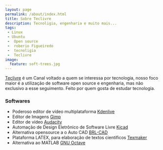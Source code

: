 ```yaml
---
layout: page
permalink: /about/index.html
title: Sobre Teclivre
description: Tecnoligia, engenharia e muito mais...
tags: 
 - Linux 
 - Ubuntu
 -  Open source
 -  roberio Figueiredo
 -  tecnoligia
 -  Teclivre
image:
  feature: soft-trees.jpg
---
```


[Teclivre] é um Canal voltado a quem se interessa por tecnologia, nosso foco maior é a utilização de  software open source e engenharia, mas não exclusivo a esse seguimento. Feito por quem gosta de estudar tecnologia. 

<script async src="//pagead2.googlesyndication.com/pagead/js/adsbygoogle.js"></script>
<script>
  (adsbygoogle = window.adsbygoogle || []).push({
    google_ad_client: "ca-pub-1738697462902889",
    enable_page_level_ads: true
  });
</script>

### Softwares
* Poderoso editor de vídeo multiplataforma [Kdenlive]
* Editor de Imagens [Gimp]
* Editor de vídeo [Audacity]
* Automação de Design Eletrônico de Software Livre [Kicad]
* Alternativa opensource a o Auto CAD [BRL-CAD]
* Plataforma LATEX, para elaboração de textos científicos [Texmaker]
* Alternativa ao MATLAB [GNU Octave]
 





[Teclivre]: http://teclivre.com
[Kdenlive]: https://kdenlive.org/
[Audacity]: http://www.audacityteam.org/
[Kicad]: http://kicad-pcb.org/
[BRL-CAD]: https://brlcad.org/
[Texmaker]: http://www.xm1math.net/texmaker/
[GNU Octave]: https://www.gnu.org/software/octave/
[Gimp]: https://www.gimp.org/
